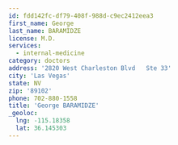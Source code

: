 ```yaml
---
id: fdd142fc-df79-408f-988d-c9ec2412eea3
first_name: George
last_name: BARAMIDZE
license: M.D.
services:
  - internal-medicine
category: doctors
address: '2820 West Charleston Blvd   Ste 33'
city: 'Las Vegas'
state: NV
zip: '89102'
phone: 702-880-1558
title: 'George BARAMIDZE'
_geoloc:
  lng: -115.18358
  lat: 36.145303
---
```

